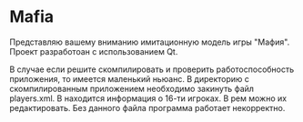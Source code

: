 # Mafia
Представляю вашему вниманию имитационную модель игры "Мафия". Проект разработоан с использованием Qt.

В случае если решите скомпилировать и проверить работоспособность приложения, то имеется маленький ньюанс. В директорию с скомпилированным приложением необходимо закинуть файл players.xml. В находится информация о 16-ти игроках. В рем можно их редактировать. Без данного файла программа работает некорректно. 
